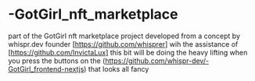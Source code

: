 # -GotGirl_nft_marketplace

part of the GotGirl nft marketplace project developed from a concept by whispr.dev founder [https://github.com/whisprer] wih the assistance of [https://github.com/InvictaLux]
this bit will be doing the heavy lifting when you press the buttons on the (https://github.com/whispr-dev/-GotGirl_frontend-nextjs) that looks all fancy
